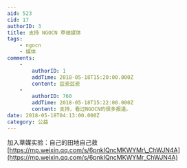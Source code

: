 ```yaml
---
aid: 523
cid: 17
authorID: 3
title: 支持 NGOCN 草根媒体
tags:
    - ngocn
    - 媒体
comments:
    -
        authorID: 1
        addTime: 2018-05-18T15:20:00.000Z
        content: 兹瓷兹瓷
    -
        authorID: 760
        addTime: 2018-05-18T15:22:00.000Z
        content: 支持，看过NGOCN的很多报道。
date: 2018-05-18T04:13:00.000Z
category: 公益
---
```


加入草媒实验：自己的田地自己救  
[https://mp.weixin.qq.com/s/6pnkIQncMKWYMr\_ChWJN4A](https://mp.weixin.qq.com/s/6pnkIQncMKWYMr_ChWJN4A)
